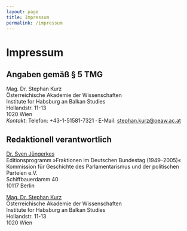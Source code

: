 ```yaml
---
layout: page
title: Impressum
permalink: /impressum
---
```


# Impressum

## Angaben gemäß § 5 TMG

Mag. Dr. Stephan Kurz  
Österreichische Akademie der Wissenschaften  
Institute for Habsburg an Balkan Studies  
Hollandstr. 11-13  
1020 Wien  
*Kontakt*: Telefon: +43-1-51581-7321 · E-Mail: [stephan.kurz@oeaw.ac.at](mailto:stephan.kurz@oeaw.ac.at)

## Redaktionell verantwortlich

[Dr. Sven Jüngerkes](mailto:juengerkes@kgparl.de)  
Editionsprogramm »Fraktionen im Deutschen Bundestag (1949–2005)«  
Kommission für Geschichte des Parlamentarismus und der politischen Parteien e.V.  
Schiffbauerdamm 40  
10117 Berlin  

[Mag. Dr. Stephan Kurz](mailto:stephan.kurz@oeaw.ac.at)  
Österreichische Akademie der Wissenschaften  
Institute for Habsburg an Balkan Studies  
Hollandstr. 11-13  
1020 Wien  

